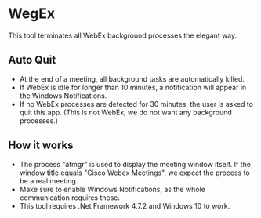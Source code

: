 ﻿# WegEx
This tool terminates all WebEx background processes the elegant way.

## Auto Quit
- At the end of a meeting, all background tasks are automatically killed.
- If WebEx is idle for longer than 10 minutes, a notification will appear in the Windows Notifications.
- If no WebEx processes are detected for 30 minutes, the user is asked to quit this app. (This is not WebEx, we do not want any background processes.)

## How it works
- The process "atmgr" is used to display the meeting window itself. If the window title equals "Cisco Webex Meetings", we expect the process to be a real meeting.
- Make sure to enable Windows Notifications, as the whole communication requires these.
- This tool requires .Net Framework 4.7.2 and Windows 10 to work.
